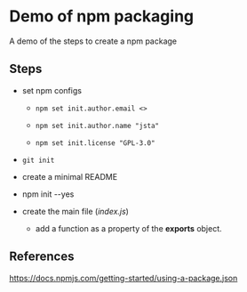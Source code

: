# Demo of npm packaging

A demo of the steps to create a npm package

## Steps

* set npm configs

    * `npm set init.author.email <>`

    * `npm set init.author.name "jsta"`

    * `npm set init.license "GPL-3.0"`

* `git init`

* create a minimal README

* npm init --yes

* create the main file (_index.js_)

    * add a function as a property of the **exports** object.

## References

https://docs.npmjs.com/getting-started/using-a-package.json

